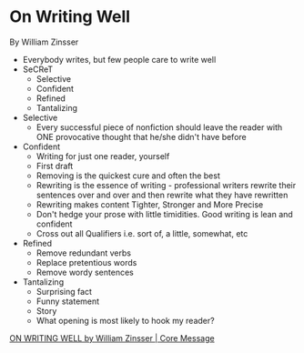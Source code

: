 # On Writing Well

By William Zinsser

- Everybody writes, but few people care to write well
- SeCReT
    - Selective
    - Confident
    - Refined
    - Tantalizing
- Selective
    - Every successful piece of nonfiction should leave the reader with ONE provocative thought that he/she didn't have before
- Confident
    - Writing for just one reader, yourself
    - First draft
    - Removing is the quickest cure and often the best
    - Rewriting is the essence of writing - professional writers rewrite their sentences over and over and then rewrite what they have rewritten
    - Rewriting makes content Tighter, Stronger and More Precise
    - Don't hedge your prose with little timidities. Good writing is lean and confident
    - Cross out all Qualifiers i.e. sort of, a little, somewhat, etc
- Refined
    - Remove redundant verbs
    - Replace pretentious words
    - Remove wordy sentences
- Tantalizing
    - Surprising fact
    - Funny statement
    - Story
    - What opening is most likely to hook my reader?

[ON WRITING WELL by William Zinsser | Core Message](https://www.youtube.com/watch?v=LgI_Nt-82Hk)
